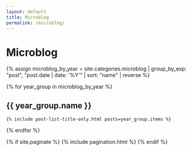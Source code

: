 ```yaml
---
layout: default
title: Microblog
permalink: /microblog/
---
```


<div class="microblog">
  <h1 class="page-title">Microblog</h1>
  
  {% assign microblog_by_year = site.categories.microblog | group_by_exp: "post", "post.date | date: '%Y'" | sort: "name" | reverse %}
  
  {% for year_group in microblog_by_year %}
  <div class="microblog-year">
    <h2>{{ year_group.name }}</h2>
    
    {% include post-list-title-only.html posts=year_group.items %}
  </div>
  {% endfor %}
  
  {% if site.paginate %}
    {% include pagination.html %}
  {% endif %}
</div>

